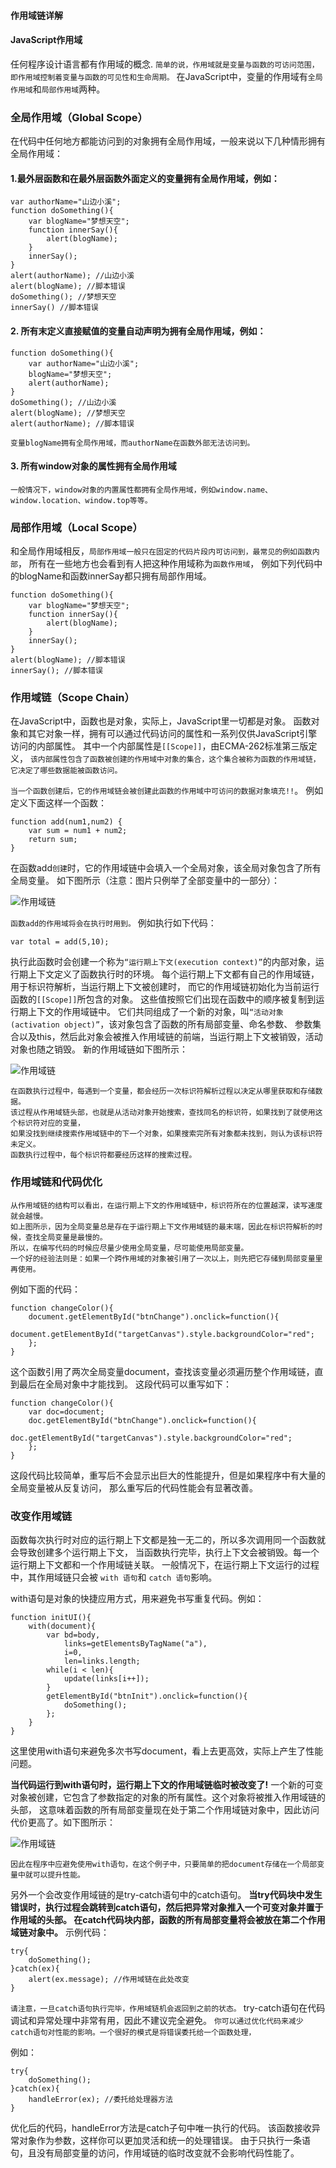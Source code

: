 #### 作用域链详解

#### JavaScript作用域

任何程序设计语言都有作用域的概念.
`简单的说，作用域就是变量与函数的可访问范围，即作用域控制着变量与函数的可见性和生命周期。`
在JavaScript中，变量的作用域有`全局作用域`和`局部作用域`两种。

### 全局作用域（Global Scope）

在代码中任何地方都能访问到的对象拥有全局作用域，一般来说以下几种情形拥有全局作用域：
#### 1.最外层函数和在最外层函数外面定义的变量拥有全局作用域，例如：

    var authorName="山边小溪";
    function doSomething(){
        var blogName="梦想天空";
        function innerSay(){
            alert(blogName);
        }
        innerSay();
    }
    alert(authorName); //山边小溪
    alert(blogName); //脚本错误
    doSomething(); //梦想天空
    innerSay() //脚本错误

#### 2. 所有末定义直接赋值的变量自动声明为拥有全局作用域，例如：
    function doSomething(){
        var authorName="山边小溪";
        blogName="梦想天空";
        alert(authorName);
    }
    doSomething(); //山边小溪
    alert(blogName); //梦想天空
    alert(authorName); //脚本错误
    
    变量blogName拥有全局作用域，而authorName在函数外部无法访问到。

#### 3. 所有window对象的属性拥有全局作用域

    一般情况下，window对象的内置属性都拥有全局作用域，例如window.name、window.location、window.top等等。

### 局部作用域（Local Scope）　　
和全局作用域相反，`局部作用域一般只在固定的代码片段内可访问到，最常见的例如函数内部`，
所有在一些地方也会看到有人把这种作用域称为`函数作用域`，
例如下列代码中的blogName和函数innerSay都只拥有局部作用域。

    function doSomething(){
        var blogName="梦想天空";
        function innerSay(){
            alert(blogName);
        }
        innerSay();
    }
    alert(blogName); //脚本错误
    innerSay(); //脚本错误


### 作用域链（Scope Chain）

在JavaScript中，函数也是对象，实际上，JavaScript里一切都是对象。
函数对象和其它对象一样，拥有可以通过代码访问的属性和一系列仅供JavaScript引擎访问的内部属性。
其中一个内部属性是`[[Scope]]`，由ECMA-262标准第三版定义，
`该内部属性包含了函数被创建的作用域中对象的集合，这个集合被称为函数的作用域链，它决定了哪些数据能被函数访问。`

`当一个函数创建后，它的作用域链会被创建此函数的作用域中可访问的数据对象填充!!`。
例如定义下面这样一个函数：

    function add(num1,num2) {
        var sum = num1 + num2;
        return sum;
    }
    
在函数add`创建`时，它的作用域链中会填入一个全局对象，该全局对象包含了所有全局变量。
如下图所示（注意：图片只例举了全部变量中的一部分）：

![作用域链](./images/scope-chain-1.png)


`函数add的作用域将会在执行时用到。`
例如执行如下代码：

    var total = add(5,10);
    
执行此函数时会创建一个称为`“运行期上下文(execution context)”`的内部对象，运行期上下文定义了函数执行时的环境。
每个运行期上下文都有自己的作用域链，用于标识符解析，当运行期上下文被创建时，
而它的作用域链初始化为当前运行函数的`[[Scope]]`所包含的对象。
这些值按照它们出现在函数中的顺序被复制到运行期上下文的作用域链中。
它们共同组成了一个新的对象，叫`“活动对象(activation object)”`，该对象包含了函数的所有局部变量、命名参数、
参数集合以及this，然后此对象会被推入作用域链的前端，当运行期上下文被销毁，活动对象也随之销毁。
新的作用域链如下图所示：

![作用域链](./images/scope-chain-2.png)

    在函数执行过程中，每遇到一个变量，都会经历一次标识符解析过程以决定从哪里获取和存储数据。
    该过程从作用域链头部，也就是从活动对象开始搜索，查找同名的标识符，如果找到了就使用这个标识符对应的变量，
    如果没找到继续搜索作用域链中的下一个对象，如果搜索完所有对象都未找到，则认为该标识符未定义。
    函数执行过程中，每个标识符都要经历这样的搜索过程。

### 作用域链和代码优化

    从作用域链的结构可以看出，在运行期上下文的作用域链中，标识符所在的位置越深，读写速度就会越慢。
    如上图所示，因为全局变量总是存在于运行期上下文作用域链的最末端，因此在标识符解析的时候，查找全局变量是最慢的。
    所以，在编写代码的时候应尽量少使用全局变量，尽可能使用局部变量。
    一个好的经验法则是：如果一个跨作用域的对象被引用了一次以上，则先把它存储到局部变量里再使用。

例如下面的代码：

    function changeColor(){
        document.getElementById("btnChange").onclick=function(){
            document.getElementById("targetCanvas").style.backgroundColor="red";
        };
    }
这个函数引用了两次全局变量document，查找该变量必须遍历整个作用域链，直到最后在全局对象中才能找到。
这段代码可以重写如下：

    function changeColor(){
        var doc=document;
        doc.getElementById("btnChange").onclick=function(){
            doc.getElementById("targetCanvas").style.backgroundColor="red";
        };
    }
这段代码比较简单，重写后不会显示出巨大的性能提升，但是如果程序中有大量的全局变量被从反复访问，
那么重写后的代码性能会有显著改善。

### 改变作用域链
函数每次执行时对应的运行期上下文都是独一无二的，所以多次调用同一个函数就会导致创建多个运行期上下文，
当函数执行完毕，执行上下文会被销毁。每一个运行期上下文都和一个作用域链关联。
一般情况下，在运行期上下文运行的过程中，其作用域链只会被 `with 语句`和 `catch 语句`影响。

with语句是对象的快捷应用方式，用来避免书写重复代码。例如：

    function initUI(){
        with(document){
            var bd=body,
                links=getElementsByTagName("a"),
                i=0,
                len=links.length;
            while(i < len){
                update(links[i++]);
            }
            getElementById("btnInit").onclick=function(){
                doSomething();
            };
        }
    }
这里使用with语句来避免多次书写document，看上去更高效，实际上产生了性能问题。

**当代码运行到with语句时，运行期上下文的作用域链临时被改变了!**
一个新的可变对象被创建，它包含了参数指定的对象的所有属性。这个对象将被推入作用域链的头部，
这意味着函数的所有局部变量现在处于第二个作用域链对象中，因此访问代价更高了。如下图所示：

![作用域链](./images/scope-chain-3.png)

`因此在程序中应避免使用with语句，在这个例子中，只要简单的把document存储在一个局部变量中就可以提升性能。`

另外一个会改变作用域链的是try-catch语句中的catch语句。
**当try代码块中发生错误时，执行过程会跳转到catch语句，然后把异常对象推入一个可变对象并置于作用域的头部。
在catch代码块内部，函数的所有局部变量将会被放在第二个作用域链对象中。**
示例代码：

    try{
        doSomething();
    }catch(ex){
        alert(ex.message); //作用域链在此处改变
    }

`请注意，一旦catch语句执行完毕，作用域链机会返回到之前的状态。`
try-catch语句在代码调试和异常处理中非常有用，因此不建议完全避免。
`你可以通过优化代码来减少catch语句对性能的影响。一个很好的模式是将错误委托给一个函数处理，`

例如：

    try{
        doSomething();
    }catch(ex){
        handleError(ex); //委托给处理器方法
    }
优化后的代码，handleError方法是catch子句中唯一执行的代码。
该函数接收异常对象作为参数，这样你可以更加灵活和统一的处理错误。
由于只执行一条语句，且没有局部变量的访问，作用域链的临时改变就不会影响代码性能了。